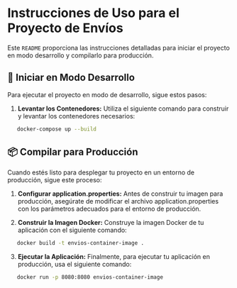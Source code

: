 # Instrucciones de Uso para el Proyecto de Envíos

Este `README` proporciona las instrucciones detalladas para iniciar el proyecto en modo desarrollo y compilarlo para producción.

## 🚀 Iniciar en Modo Desarrollo

Para ejecutar el proyecto en modo de desarrollo, sigue estos pasos:

1. **Levantar los Contenedores:**
   Utiliza el siguiente comando para construir y levantar los contenedores necesarios:
```bash
   docker-compose up --build
```

## 📦 Compilar para Producción
Cuando estés listo para desplegar tu proyecto en un entorno de producción, sigue este proceso:

1. **Configurar application.properties:**
    Antes de construir tu imagen para producción, asegúrate de modificar el archivo application.properties con los parámetros adecuados para el entorno de producción.

2. **Construir la Imagen Docker:**
  Construye la imagen Docker de tu aplicación con el siguiente comando:
```bash
   docker build -t envios-container-image .
```

3. **Ejecutar la Aplicación:**
  Finalmente, para ejecutar tu aplicación en producción, usa el siguiente comando:
```bash
   docker run -p 8080:8080 envios-container-image
```